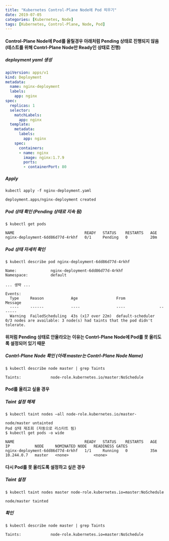 ```yaml
---
title: "Kubernetes Control-Plane Node에 Pod 띄우기"
date: 2019-07-05
categories: [Kubernetes, Node]
tags: [Kubernetes, Control-Plane, Node, Pod]
---
```


#### Control-Plane Node에 Pod를 올릴경우 아래처럼 Pending 상태로 진행되지 않음 (테스트를 위해 Contrl-Plane Node만 Ready인 상태로 진행)

##### deployment yaml 생성
```nginx-deployment.yaml
apiVersion: apps/v1
kind: Deployment
metadata:
  name: nginx-deployment
  labels:
    app: nginx
spec:
  replicas: 1
  selector:
    matchLabels:
      app: nginx
  template:
    metadata:
      labels:
        app: nginx
    spec:
      containers:
      - name: nginx
        image: nginx:1.7.9
        ports:
        - containerPort: 80
```

##### Apply
```
kubectl apply -f nginx-deployment.yaml

deployment.apps/nginx-deployment created
```

##### Pod 상태 확인 (Pending 상태로 지속 됨)
```
$ kubectl get pods

NAME                               READY   STATUS    RESTARTS   AGE
nginx-deployment-6dd86d77d-4rkhf   0/1     Pending   0          20m
```

##### Pod 상태 자세히 확인
```
$ kubectl describe pod nginx-deployment-6dd86d77d-4rkhf

Name:               nginx-deployment-6dd86d77d-4rkhf                                     
Namespace:          default                                                              

... 생략 ...

Events:                                                                                                                                        
  Type     Reason            Age                 From               Message                                                                    
  ----     ------            ----                ----               -------                                                                    
  Warning  FailedScheduling  43s (x17 over 22m)  default-scheduler  0/3 nodes are available: 3 node(s) had taints that the pod didn't tolerate.
```

#### 위처럼 Pending 상태로 안올라오는 이유는 Contrl-Plane Node에 Pod를 못 올리도록 설정되어 있기 때문

##### Contrl-Plane Node 확인 (아래 master는 Contrl-Plane Node Name)
```
$ kubectl describe node master | grep Taints

Taints:             node-role.kubernetes.io/master:NoSchedule
```

#### Pod를 올리고 싶을 경우

##### Taint 설정 해제
```
$ kubectl taint nodes –all node-role.kubernetes.io/master-

node/master untainted
Pod 상태 재조회 (자동으로 리스타트 됨)
$ kubectl get pods -o wide

NAME                               READY   STATUS    RESTARTS   AGE   IP           NODE     NOMINATED NODE   READINESS GATES
nginx-deployment-6dd86d77d-4rkhf   1/1     Running   0          35m   10.244.0.7   master   <none>           <none>
```

#### 다시 Pod를 못 올리도록 설정하고 싶은 경우

##### Taint 설정
```
$ kubectl taint nodes master node-role.kubernetes.io=master:NoSchedule

node/master tainted
```

##### 확인
```
$ kubectl describe node master | grep Taints

Taints:             node-role.kubernetes.io=master:NoSchedule
```